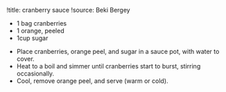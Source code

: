!title: cranberry sauce
!source: Beki Bergey

* 1 bag cranberries
* 1 orange, peeled
* 1cup sugar
- Place cranberries, orange peel, and sugar in a sauce pot, with water to cover.
- Heat to a boil and simmer until cranberries start to burst, stirring occasionally.
- Cool, remove orange peel, and serve (warm or cold).
